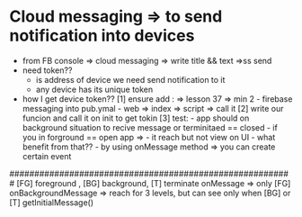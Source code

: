 # Cloud messaging => to send notification into devices
- from FB console => cloud messaging => write title && text =>ss send
- need token??
    - is address of device we need send notification to it
    - any device has its unique token
- how I get device token??
    [1] ensure add : => lesson 37 => min 2
        - firebase messaging into pub.ymal
        - web => index => script => call it
          <script src="https://www.gstatic.com/firebase/7.20.0/firebase-messaging.js"></script>
    [2] write our funcion and call it on init to get tokin
    [3] test:
        - app should on background situation to recive message or terminitaed == closed
        - if you in forground == open app =>
            - it reach but not view on UI
            - what benefit from that??
                    - by using onMessage method => you can create certain event

#########################################################
[FG] foreground , [BG] background, [T] terminate
onMessage => only [FG]
onBackgroundMessage => reach for 3 levels, but can see only when [BG] or [T] 
getInitialMessage()